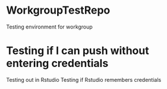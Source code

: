 # WorkgroupTestRepo
Testing environment for workgroup
# Testing if I can push without entering credentials
Testing out in Rstudio
Testing if Rstudio remembers credentials